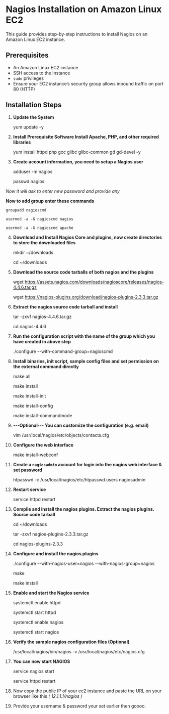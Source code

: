 # Nagios Installation on Amazon Linux EC2 
This guide provides step-by-step instructions to install Nagios on an Amazon Linux EC2 instance.

## Prerequisites

- An Amazon Linux EC2 instance
- SSH access to the instance
- `sudo` privileges
- Ensure your EC2 instance’s security group allows inbound traffic on port 80 (HTTP)


## Installation Steps

1. **Update the System**
     
    yum update -y

2. **Install Prerequisite Software Install Apache, PHP, and other required libraries**

    yum install httpd php gcc glibc glibc-common gd gd-devel -y

3. **Create account information, you need to setup a Nagios user**

    adduser -m nagios
   
    passwd nagios

  *Now it will ask to enter new password and provide any*

   **Now to add group enter these commands**

    groupadd nagioscmd
   
    usermod -a -G nagioscmd nagios
   
    usermod -a -G nagioscmd apache

4. **Download and Install Nagios Core and plugins, now create directories to store the downloaded files**
  
    mkdir ~/downloads
   
    cd ~/downloads    

5. **Download the source code tarballs of both nagios and the plugins**

    wget https://assets.nagios.com/downloads/nagioscore/releases/nagios-4.4.6.tar.gz
   
    wget https://nagios-plugins.org/download/nagios-plugins-2.3.3.tar.gz 
     
6. **Extract the nagios source code tarball and install**

    tar -zxvf nagios-4.4.6.tar.gz
   
    cd nagios-4.4.6
   
7. **Run the configuration script with the name of the group which you have created in above step**

    ./configure --with-command-group=nagioscmd

8. **Install binaries, init script, sample config files and set permission on the external command directly**

    make all
   
    make install
   
    make install-init
   
    make install-config
   
    make install-commandmode

9. **---Optional--- You can customize the configuration (e.g. email)**

     vim /usr/local/nagios/etc/objects/contacts.cfg   

10. **Configure the web interface**

     make install-webconf

11. **Create a `nagiosadmin` account for login into the nagios web interface & set password**

     htpasswd -c /usr/local/nagios/etc/htpasswd.users nagiosadmin   
   
  
12. **Restart service**

     service httpd restart

13. **Compile and install the nagios plugins. Extract the nagios plugins. Source code tarball**

     cd ~/downloads

     tar -zxvf nagios-plugins-2.3.3.tar.gz
    
     cd nagios-plugins-2.3.3    

15. **Configure and install the nagios plugins**

     ./configure --with-nagios-user=nagios --with-nagios-group=nagios
    
     make
    
     make install

16. **Enable and start the Nagios service**  
      
     systemctl enable httpd
    
     systemctl start httpd
    
     systemctl enable nagios
    
     systemctl start nagios

 18. **Verify the sample nagios configuration files (Optional)**

      /usr/local/nagios/bin/nagios -v /usr/local/nagios/etc/nagios.cfg
          
 19. **You can now start NAGIOS**

      service nagios start
     
      service httpd restart
     
 21. Now copy the public IP of your ec2 instance and paste the URL on your browser like this *( 12.1.1.1/nagios )*

 22. Provide your username & password your set earlier then goooo.    




















